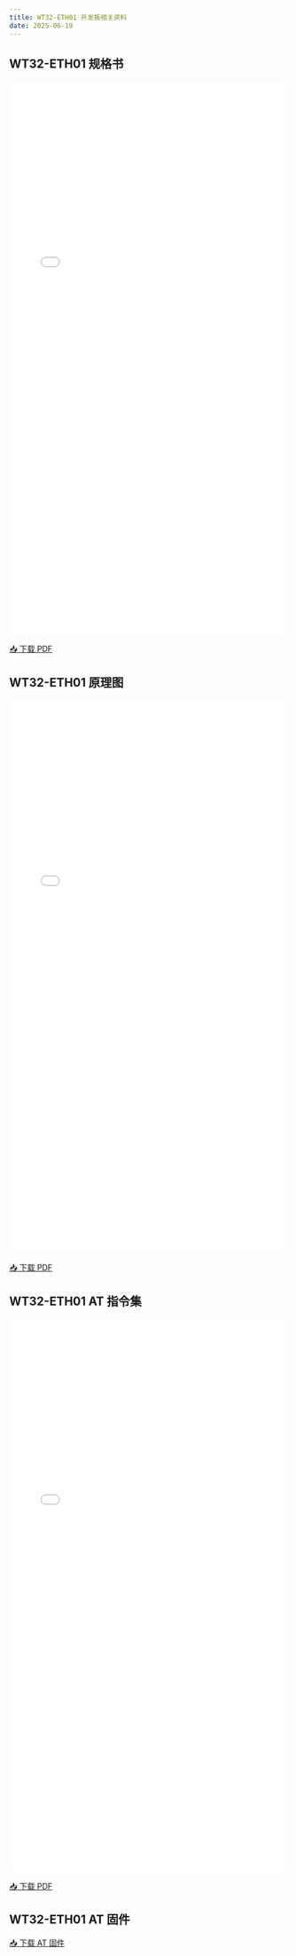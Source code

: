 ```yaml
---
title: WT32-ETH01 开发板相关资料
date: 2025-06-19
---
```


## WT32-ETH01 规格书

<iframe src="/docs/assets/WT32-ETH01/WT32-ETH01_V1.4规格书.pdf#toolbar=0&navpanes=0" width="100%" height="1000px" style="border:none;"></iframe>

[📥 下载 PDF](/docs/assets/WT32-ETH01/WT32-ETH01_V1.4规格书.pdf)

## WT32-ETH01 原理图

<iframe src="/docs/assets/WT32-ETH01/WT32-ETH01_V1.4原理图.pdf#toolbar=0&navpanes=0" width="100%" height="1000px" style="border:none;"></iframe>

[📥 下载 PDF](/docs/assets/WT32-ETH01/WT32-ETH01_V1.4原理图.pdf)

## WT32-ETH01 AT 指令集

<iframe src="/docs/assets/WT32-ETH01/WT32-ETH01_V1.1AT指令集.pdf#toolbar=0&navpanes=0" width="100%" height="1000px" style="border:none;"></iframe>

[📥 下载 PDF](/docs/assets/WT32-ETH01/WT32-ETH01_V1.1AT指令集.pdf)

## WT32-ETH01 AT 固件

[📥 下载 AT 固件](/docs/assets/WT32-ETH01/WT32-ETH01_V1.2.bin)
